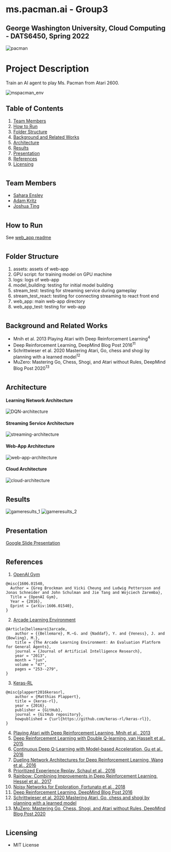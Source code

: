 # ms.pacman.ai - Group3
## George Washington University, Cloud Computing - DATS6450, Spring 2022

![pacman](https://github.com/justjoshtings/ms.pacman.ai/blob/main/assets/pacman_demo.gif)

# Project Description
Train an AI agent to play Ms. Pacman from Atari 2600.

![mspacman_env](https://github.com/justjoshtings/ms.pacman.ai/blob/main/assets/architecture/mspacman_environment.png)
## Table of Contents
1. [Team Members](#team_members)
2. [How to Run](#instructions)
3. [Folder Structure](#structure)
4. [Background and Related Works](#background)
5. [Architecture](#architecture)
6. [Results](#results)
7. [Presentation](#presentation)
8. [References](#references)
9. [Licensing](#license)

# <a name="team_members"></a>
## Team Members
* [Sahara Ensley](https://github.com/Saharae)
* [Adam Kritz](https://github.com/adamkritz)
* [Joshua Ting](https://github.com/justjoshtings)

# <a name="instructions"></a>
## How to Run

See [web_app readme](web_app/README.md)

# <a name="structure"></a>
## Folder Structure
1. assets: assets of web-app
2. GPU script: for training model on GPU machine
3. logs: logs of web-app
4. model_building: testing for initial model building
5. stream_test: testing for streaming service during gameplay
6. stream_test_react: testing for connecting streaming to react front end
7. web_app: main web-app directory
8. web_app_test: testing for web-app

# <a name="background"></a>
## Background and Related Works
* Mnih et al. 2013 Playing Atari with Deep Reinforcement Learning<sup>4</sup>
* Deep Reinforcement Learning, DeepMind Blog Post 2016<sup>11</sup>
* Schrittwieser et al. 2020 Mastering Atari, Go, chess and shogi by planning with a learned model<sup>12</sup>
* MuZero: Mastering Go, Chess, Shogi, and Atari without Rules, DeepMind Blog Post 2020<sup>13</sup>

# <a name="architecture"></a>
## Architecture

#### Learning Network Architecture
![DQN-architecture](https://github.com/justjoshtings/ms.pacman.ai/blob/main/assets/architecture/DQN_architecture.png)
#### Streaming Service Architecture
![streaming-architecture](https://github.com/justjoshtings/ms.pacman.ai/blob/main/assets/architecture/streaming_architecture.png)
#### Web-App Architecture
![web-app-architecture](https://github.com/justjoshtings/ms.pacman.ai/blob/main/assets/architecture/web_app_architecture.png)
#### Cloud Architecture
![cloud-architecture](https://github.com/justjoshtings/ms.pacman.ai/blob/main/assets/architecture/Cloud_architecture.png)
# <a name="results"></a>
## Results

![gameresults_1](https://github.com/justjoshtings/ms.pacman.ai/blob/main/assets/architecture/gameresults_1.png)
![gameresults_2](https://github.com/justjoshtings/ms.pacman.ai/blob/main/assets/architecture/gameresults_2.png)

# <a name="presentation"></a>
## Presentation
[Google Slide Presentation](https://docs.google.com/presentation/d/1lLTH2cRfMQij-Yyh8kd9iWwK3bEgYDN4M8Zy29MZSV8/edit?usp=sharing)
# <a name="references"></a>
## References
1. [OpenAI Gym](https://github.com/openai/gym)
```
@misc{1606.01540,
  Author = {Greg Brockman and Vicki Cheung and Ludwig Pettersson and Jonas Schneider and John Schulman and Jie Tang and Wojciech Zaremba},
  Title = {OpenAI Gym},
  Year = {2016},
  Eprint = {arXiv:1606.01540},
}
```
2. [Arcade Learning Environment](https://github.com/mgbellemare/Arcade-Learning-Environment)
```
@Article{bellemare13arcade,
    author = {{Bellemare}, M.~G. and {Naddaf}, Y. and {Veness}, J. and {Bowling}, M.},
    title = {The Arcade Learning Environment: An Evaluation Platform for General Agents},
    journal = {Journal of Artificial Intelligence Research},
    year = "2013",
    month = "jun",
    volume = "47",
    pages = "253--279",
}
```
3. [Keras-RL](https://github.com/keras-rl/keras-rl)
```
@misc{plappert2016kerasrl,
    author = {Matthias Plappert},
    title = {keras-rl},
    year = {2016},
    publisher = {GitHub},
    journal = {GitHub repository},
    howpublished = {\url{https://github.com/keras-rl/keras-rl}},
}
```
4. [Playing Atari with Deep Reinforcement Learning, Mnih et al., 2013](https://arxiv.org/abs/1312.5602)
5. [Deep Reinforcement Learning with Double Q-learning, van Hasselt et al., 2015](https://arxiv.org/abs/1509.06461)
6. [Continuous Deep Q-Learning with Model-based Acceleration, Gu et al., 2016](https://arxiv.org/abs/1603.00748)
7. [Dueling Network Architectures for Deep Reinforcement Learning, Wang et al., 2016](https://arxiv.org/abs/1511.06581)
8. [Prioritized Experience Replay, Schaul et al., 2016](https://arxiv.org/abs/1511.05952)
9. [Rainbow: Combining Improvements in Deep Reinforcement Learning, Hessel et al., 2017](https://arxiv.org/abs/1710.02298)
10. [Noisy Networks for Exploration, Fortunato et al., 2018](https://arxiv.org/abs/1706.10295)
11. [Deep Reinforcement Learning, DeepMind Blog Post 2016](https://deepmind.com/blog/article/deep-reinforcement-learning)
12. [Schrittwieser et al. 2020 Mastering Atari, Go, chess and shogi by planning with a learned model](https://www.nature.com/articles/s41586-020-03051-4.epdf?sharing_token=kTk-xTZpQOF8Ym8nTQK6EdRgN0jAjWel9jnR3ZoTv0PMSWGj38iNIyNOw_ooNp2BvzZ4nIcedo7GEXD7UmLqb0M_V_fop31mMY9VBBLNmGbm0K9jETKkZnJ9SgJ8Rwhp3ySvLuTcUr888puIYbngQ0fiMf45ZGDAQ7fUI66-u7Y%3D)
13. [MuZero: Mastering Go, Chess, Shogi, and Atari without Rules, DeepMind Blog Post 2020](https://deepmind.com/blog/article/muzero-mastering-go-chess-shogi-and-atari-without-rules)

# <a name="license"></a>
## Licensing
* MIT License
